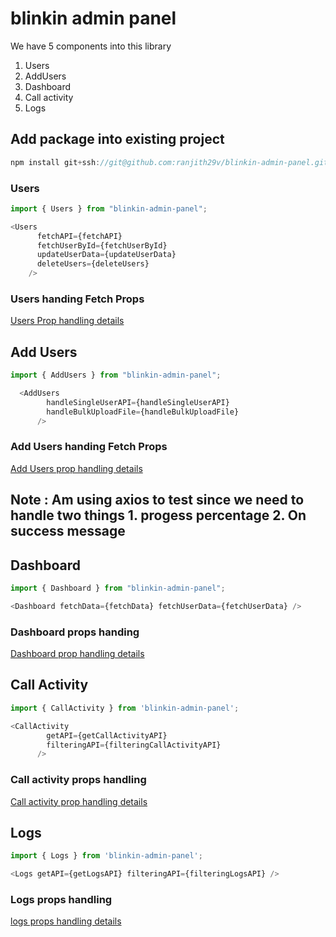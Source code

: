 # blinkin admin panel
We have 5 components into this library
1) Users
2) AddUsers
3) Dashboard
4) Call activity
5) Logs


## Add package into existing project

```js
npm install git+ssh://git@github.com:ranjith29v/blinkin-admin-panel.git
```

### Users

```js
import { Users } from "blinkin-admin-panel";
```

```js
<Users
      fetchAPI={fetchAPI}
      fetchUserById={fetchUserById}
      updateUserData={updateUserData}
      deleteUsers={deleteUsers}
    />
```
### Users handing Fetch Props
[Users Prop handling details](https://github.com/ranjith29v/blinkin-admin-panel/blob/master/handling-calls/UsersMain.js)

## Add Users

```js
import { AddUsers } from "blinkin-admin-panel";
```

```js
  <AddUsers
        handleSingleUserAPI={handleSingleUserAPI}
        handleBulkUploadFile={handleBulkUploadFile}
      />
```

### Add Users handing Fetch Props
[Add Users prop handling details](https://github.com/ranjith29v/blinkin-admin-panel/blob/master/handling-calls/AddUsersMain.js)
## Note : Am using axios to test since we need to handle two things 1. progess percentage 2. On success message

## Dashboard

```js
import { Dashboard } from "blinkin-admin-panel";
```

```js
<Dashboard fetchData={fetchData} fetchUserData={fetchUserData} />
```

### Dashboard props handing

[Dashboard prop handling details](https://github.com/ranjith29v/blinkin-admin-panel/blob/master/handling-calls/DashboardMain.js)

## Call Activity

```js
import { CallActivity } from 'blinkin-admin-panel';
```
```js
<CallActivity
        getAPI={getCallActivityAPI}
        filteringAPI={filteringCallActivityAPI}
      />
```

### Call activity props handling

[Call activity prop handling details](https://github.com/ranjith29v/blinkin-admin-panel/blob/master/handling-calls/CallActivityMain.js)


## Logs
```js
import { Logs } from 'blinkin-admin-panel';
```
```js
<Logs getAPI={getLogsAPI} filteringAPI={filteringLogsAPI} />
```

### Logs props handling

[logs props handling details](https://github.com/ranjith29v/blinkin-admin-panel/blob/master/handling-calls/LogsMain.js)
